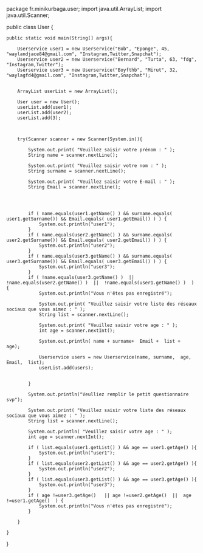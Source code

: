package fr.minikurbaga.user;
import java.util.ArrayList;
import java.util.Scanner;

public class User {


    public static void main(String[] args){

        Userservice user1 = new Userservice("Bob", "Eponge", 45, "waylandjace84@gmail.com", "Instagram,Twitter,Snapchat");
        Userservice user2 = new Userservice("Bernard", "Turta", 63, "fdg", "Instagram,Twitter");
        Userservice user3 = new Userservice("Boyfthb", "Mirut", 32, "waylagfd4@gmail.com", "Instagram,Twitter,Snapchat");


        ArrayList userList = new ArrayList();

        User user = new User();
        userList.add(user1);
        userList.add(user2);
        userList.add(3);



        try(Scanner scanner = new Scanner(System.in)){

            System.out.print( "Veuillez saisir votre prénom : " );
            String name = scanner.nextLine();

            System.out.print( "Veuillez saisir votre nom : " );
            String surname = scanner.nextLine();

            System.out.print( "Veuillez saisir votre E-mail : " );
            String Email = scanner.nextLine();




            if ( name.equals(user1.getName() ) && surname.equals( user1.getSurname()) && Email.equals( user1.getEmail() ) ) {
                System.out.println("user1");
            }
            if ( name.equals(user2.getName() ) && surname.equals( user2.getSurname()) && Email.equals( user2.getEmail() ) ) {
                System.out.println("user2");
            }
            if ( name.equals(user3.getName() ) && surname.equals( user3.getSurname()) && Email.equals( user3.getEmail() ) ) {
                System.out.println("user3");
            }
            if ( !name.equals(user3.getName() )  || !name.equals(user2.getName() )  ||  !name.equals(user1.getName() )  ) {
                System.out.println("Vous n'êtes pas enregistré");

                System.out.print( "Veuillez saisir votre liste des réseaux sociaux que vous aimez : " );
                String list = scanner.nextLine();

                System.out.print( "Veuillez saisir votre age : " );
                int age = scanner.nextInt();

                System.out.println( name + surname+  Email +  list +  age);

                Userservice users = new Userservice(name, surname,  age,  Email,  list);
                userList.add(users);
               

            }

            System.out.println("Veulliez remplir le petit questionnaire svp");

            System.out.print( "Veuillez saisir votre liste des réseaux sociaux que vous aimez : " );
            String list = scanner.nextLine();

            System.out.println( "Veuillez saisir votre age : " );
            int age = scanner.nextInt();

            if ( list.equals(user1.getList() ) && age == user1.getAge() ){
                System.out.println("user1");
            }
            if ( list.equals(user2.getList() ) && age == user2.getAge() ){
                System.out.println("user2");
            }
            if ( list.equals(user3.getList() ) && age == user3.getAge() ){
                System.out.println("user3");
            }
            if ( age !=user3.getAge()   || age !=user2.getAge()  ||  age !=user1.getAge()  ) {
                System.out.println("Vous n'êtes pas enregistré");
            }

        }

    }



}
